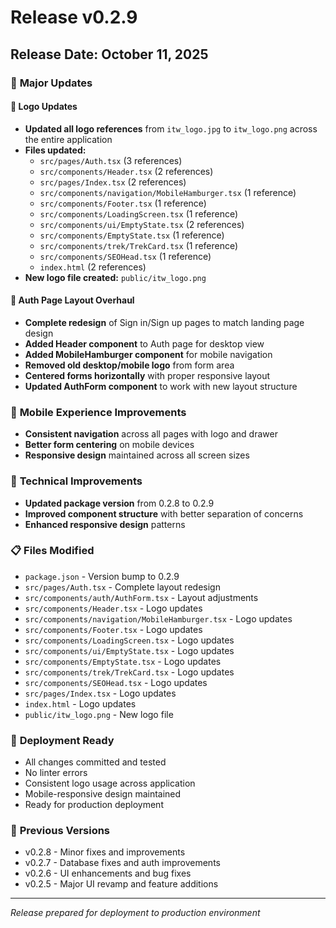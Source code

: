 # Release v0.2.9

## Release Date: October 11, 2025

### 🎯 **Major Updates**

#### 🔄 **Logo Updates**

- **Updated all logo references** from `itw_logo.jpg` to `itw_logo.png` across the entire application
- **Files updated:**
  - `src/pages/Auth.tsx` (3 references)
  - `src/components/Header.tsx` (2 references)
  - `src/pages/Index.tsx` (2 references)
  - `src/components/navigation/MobileHamburger.tsx` (1 reference)
  - `src/components/Footer.tsx` (1 reference)
  - `src/components/LoadingScreen.tsx` (1 reference)
  - `src/components/ui/EmptyState.tsx` (2 references)
  - `src/components/EmptyState.tsx` (1 reference)
  - `src/components/trek/TrekCard.tsx` (1 reference)
  - `src/components/SEOHead.tsx` (1 reference)
  - `index.html` (2 references)
- **New logo file created:** `public/itw_logo.png`

#### 🎨 **Auth Page Layout Overhaul**

- **Complete redesign** of Sign in/Sign up pages to match landing page design
- **Added Header component** to Auth page for desktop view
- **Added MobileHamburger component** for mobile navigation
- **Removed old desktop/mobile logo** from form area
- **Centered forms horizontally** with proper responsive layout
- **Updated AuthForm component** to work with new layout structure

### 📱 **Mobile Experience Improvements**

- **Consistent navigation** across all pages with logo and drawer
- **Better form centering** on mobile devices
- **Responsive design** maintained across all screen sizes

### 🔧 **Technical Improvements**

- **Updated package version** from 0.2.8 to 0.2.9
- **Improved component structure** with better separation of concerns
- **Enhanced responsive design** patterns

### 📋 **Files Modified**

- `package.json` - Version bump to 0.2.9
- `src/pages/Auth.tsx` - Complete layout redesign
- `src/components/auth/AuthForm.tsx` - Layout adjustments
- `src/components/Header.tsx` - Logo updates
- `src/components/navigation/MobileHamburger.tsx` - Logo updates
- `src/components/Footer.tsx` - Logo updates
- `src/components/LoadingScreen.tsx` - Logo updates
- `src/components/ui/EmptyState.tsx` - Logo updates
- `src/components/EmptyState.tsx` - Logo updates
- `src/components/trek/TrekCard.tsx` - Logo updates
- `src/components/SEOHead.tsx` - Logo updates
- `src/pages/Index.tsx` - Logo updates
- `index.html` - Logo updates
- `public/itw_logo.png` - New logo file

### 🚀 **Deployment Ready**

- All changes committed and tested
- No linter errors
- Consistent logo usage across application
- Mobile-responsive design maintained
- Ready for production deployment

### 🔄 **Previous Versions**

- v0.2.8 - Minor fixes and improvements
- v0.2.7 - Database fixes and auth improvements
- v0.2.6 - UI enhancements and bug fixes
- v0.2.5 - Major UI revamp and feature additions

---

_Release prepared for deployment to production environment_
